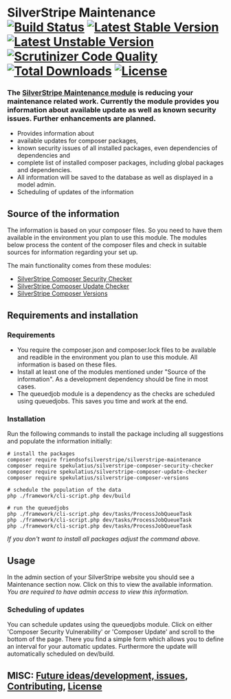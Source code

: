# SilverStripe Maintenance<br />[![Build Status](https://api.travis-ci.org/FriendsOfSilverStripe/silverstripe-maintenance.svg?branch=master)](https://travis-ci.org/FriendsOfSilverStripe/silverstripe-maintenance) [![Latest Stable Version](https://poser.pugx.org/FriendsOfSilverStripe/silverstripe-maintenance/version.svg)](https://github.com/FriendsOfSilverStripe/silverstripe-maintenance/releases) [![Latest Unstable Version](https://poser.pugx.org/FriendsOfSilverStripe/silverstripe-maintenance/v/unstable.svg)](https://packagist.org/packages/FriendsOfSilverStripe/silverstripe-maintenance) [![Scrutinizer Code Quality](https://img.shields.io/scrutinizer/g/FriendsOfSilverStripe/silverstripe-maintenance.svg)](https://scrutinizer-ci.com/g/FriendsOfSilverStripe/silverstripe-maintenance?branch=master) [![Total Downloads](https://poser.pugx.org/FriendsOfSilverStripe/silverstripe-maintenance/downloads.svg)](https://packagist.org/packages/FriendsOfSilverStripe/silverstripe-maintenance) [![License](https://poser.pugx.org/FriendsOfSilverStripe/silverstripe-maintenance/license.svg)](https://github.com/FriendsOfSilverStripe/silverstripe-maintenance/blob/master/license.md)

### The [SilverStripe Maintenance module](https://github.com/FriendsOfSilverStripe/silverstripe-maintenance "Assists with the maintainence of your SilverStripe application") is reducing your maintenance related work. Currently the module provides you information about available update as well as known security issues. Further enhancements are planned.

* Provides information about
 * available updates for composer packages,
 * known security issues of all installed packages, even dependencies of dependencies and
 * complete list of installed composer packages, including global packages and dependencies.
* All information will be saved to the database as well as displayed in a model admin.
* Scheduling of updates of the information


## Source of the information

The information is based on your composer files. So you need to have them available in the environment you plan to use this module. The modules below process the content of the composer files and check in suitable sources for information regarding your set up.

The main functionality comes from these modules:

* [SilverStripe Composer Security Checker](https://github.com/spekulatius/silverstripe-composer-security-checker "Check your SilverStripe application for security issues")
* [SilverStripe Composer Update Checker](https://github.com/spekulatius/silverstripe-composer-update-checker "Check your SilverStripe application for available updates of dependencies.")
* [SilverStripe Composer Versions](https://github.com/spekulatius/silverstripe-composer-versions "Provides your installed composer versions within your SilverStripe app, for review or other use cases.")


## Requirements and installation

### Requirements

* You require the composer.json and composer.lock files to be available and readible in the environment you plan to use this module. All information is based on these files.
* Install at least one of the modules mentioned under "Source of the information". As a development dependency should be fine in most cases.
* The queuedjob module is a dependency as the checks are scheduled using queuedjobs. This saves you time and work at the end.


### Installation

Run the following commands to install the package including all suggestions and populate the information initially:

```
# install the packages
composer require friendsofsilverstripe/silverstripe-maintenance
composer require spekulatius/silverstripe-composer-security-checker
composer require spekulatius/silverstripe-composer-update-checker
composer require spekulatius/silverstripe-composer-versions

# schedule the population of the data
php ./framework/cli-script.php dev/build

# run the queuedjobs
php ./framework/cli-script.php dev/tasks/ProcessJobQueueTask
php ./framework/cli-script.php dev/tasks/ProcessJobQueueTask
php ./framework/cli-script.php dev/tasks/ProcessJobQueueTask
```

*If you don't want to install all packages adjust the command above.*


## Usage

In the admin section of your SilverStripe website you should see a Maintenance section now. Click on this to view the available information. *You are required to have admin access to view this information.*


### Scheduling of updates

You can schedule updates using the queuedjobs module. Click on either 'Composer Security Vulnerability' or 'Composer Update' and scroll to the bottom of the page. There you find a simple form which allows you to define an interval for your automatic updates. Furthermore the update will automatically scheduled on dev/build.


## MISC: [Future ideas/development, issues](https://github.com/FriendsOfSilverStripe/silverstripe-maintenance/issues), [Contributing](https://github.com/FriendsOfSilverStripe/silverstripe-maintenance/blob/master/CONTRIBUTING.md), [License](https://github.com/FriendsOfSilverStripe/silverstripe-maintenance/blob/master/license.md)
